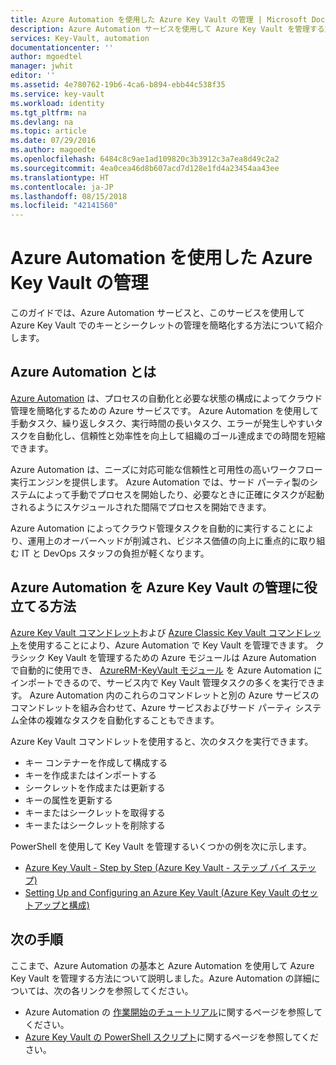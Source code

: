 ```yaml
---
title: Azure Automation を使用した Azure Key Vault の管理 | Microsoft Docs
description: Azure Automation サービスを使用して Azure Key Vault を管理する方法について説明します。
services: Key-Vault, automation
documentationcenter: ''
author: mgoedtel
manager: jwhit
editor: ''
ms.assetid: 4e780762-19b6-4ca6-b894-ebb44c538f35
ms.service: key-vault
ms.workload: identity
ms.tgt_pltfrm: na
ms.devlang: na
ms.topic: article
ms.date: 07/29/2016
ms.author: magoedte
ms.openlocfilehash: 6484c8c9ae1ad109820c3b3912c3a7ea8d49c2a2
ms.sourcegitcommit: 4ea0cea46d8b607acd7d128e1fd4a23454aa43ee
ms.translationtype: HT
ms.contentlocale: ja-JP
ms.lasthandoff: 08/15/2018
ms.locfileid: "42141560"
---
```

# <a name="managing-azure-key-vault-using-azure-automation"></a>Azure Automation を使用した Azure Key Vault の管理
このガイドでは、Azure Automation サービスと、このサービスを使用して Azure Key Vault でのキーとシークレットの管理を簡略化する方法について紹介します。

## <a name="what-is-azure-automation"></a>Azure Automation とは
[Azure Automation](../automation/automation-intro.md) は、プロセスの自動化と必要な状態の構成によってクラウド管理を簡略化するための Azure サービスです。 Azure Automation を使用して手動タスク、繰り返しタスク、実行時間の長いタスク、エラーが発生しやすいタスクを自動化し、信頼性と効率性を向上して組織のゴール達成までの時間を短縮できます。

Azure Automation は、ニーズに対応可能な信頼性と可用性の高いワークフロー実行エンジンを提供します。 Azure Automation では、サード パーティ製のシステムによって手動でプロセスを開始したり、必要なときに正確にタスクが起動されるようにスケジュールされた間隔でプロセスを開始できます。

Azure Automation によってクラウド管理タスクを自動的に実行することにより、運用上のオーバーヘッドが削減され、ビジネス価値の向上に重点的に取り組む IT と DevOps スタッフの負担が軽くなります。

## <a name="how-can-azure-automation-help-manage-azure-key-vault"></a>Azure Automation を Azure Key Vault の管理に役立てる方法

  [Azure Key Vault コマンドレット](https://www.powershellgallery.com/packages/AzureRM.KeyVault/1.1.4)および [Azure Classic Key Vault コマンドレット](https://docs.microsoft.com/powershell/module/servicemanagement/azure)を使用することにより、Azure Automation で Key Vault を管理できます。 クラシック Key Vault を管理するための Azure モジュールは Azure Automation で自動的に使用でき、 [AzureRM-KeyVault モジュール](https://www.powershellgallery.com/packages/AzureRM.KeyVault/1.1.4) を Azure Automation にインポートできるので、サービス内で Key Vault 管理タスクの多くを実行できます。 Azure Automation 内のこれらのコマンドレットと別の Azure サービスのコマンドレットを組み合わせて、Azure サービスおよびサード パーティ システム全体の複雑なタスクを自動化することもできます。

Azure Key Vault コマンドレットを使用すると、次のタスクを実行できます。 

* キー コンテナーを作成して構成する
* キーを作成またはインポートする
* シークレットを作成または更新する
* キーの属性を更新する
* キーまたはシークレットを取得する
* キーまたはシークレットを削除する

PowerShell を使用して Key Vault を管理するいくつかの例を次に示します。  

* [Azure Key Vault - Step by Step (Azure Key Vault - ステップ バイ ステップ)](https://blogs.technet.microsoft.com/kv/2015/06/02/azure-key-vault-step-by-step)
* [Setting Up and Configuring an Azure Key Vault (Azure Key Vault のセットアップと構成)](https://www.simple-talk.com/cloud/platform-as-a-service/setting-up-and-configuring-an-azure-key-vault)

## <a name="next-steps"></a>次の手順
ここまで、Azure Automation の基本と Azure Automation を使用して Azure Key Vault を管理する方法について説明しました。Azure Automation の詳細については、次の各リンクを参照してください。

* Azure Automation の [作業開始のチュートリアル](../automation/automation-first-runbook-graphical.md)に関するページを参照してください。
* [Azure Key Vault の PowerShell スクリプト](https://gallery.technet.microsoft.com/scriptcenter/site/search?query=azure%20key%20vault&f%5B0%5D.Value=azure%20key%20vault&f%5B0%5D.Type=SearchText&ac=5)に関するページを参照してください。

